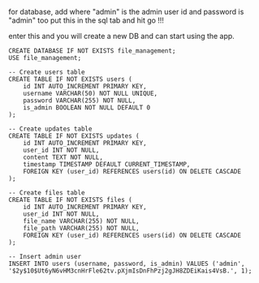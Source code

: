 for database, add where "admin" is the admin user id and password is "admin" too put this in the sql tab and hit go !!!

enter this and you will create a new DB and can start using the app. 


~~~mysql
CREATE DATABASE IF NOT EXISTS file_management;
USE file_management;

-- Create users table
CREATE TABLE IF NOT EXISTS users (
    id INT AUTO_INCREMENT PRIMARY KEY,
    username VARCHAR(50) NOT NULL UNIQUE,
    password VARCHAR(255) NOT NULL,
    is_admin BOOLEAN NOT NULL DEFAULT 0
);

-- Create updates table
CREATE TABLE IF NOT EXISTS updates (
    id INT AUTO_INCREMENT PRIMARY KEY,
    user_id INT NOT NULL,
    content TEXT NOT NULL,
    timestamp TIMESTAMP DEFAULT CURRENT_TIMESTAMP,
    FOREIGN KEY (user_id) REFERENCES users(id) ON DELETE CASCADE
);

-- Create files table
CREATE TABLE IF NOT EXISTS files (
    id INT AUTO_INCREMENT PRIMARY KEY,
    user_id INT NOT NULL,
    file_name VARCHAR(255) NOT NULL,
    file_path VARCHAR(255) NOT NULL,
    FOREIGN KEY (user_id) REFERENCES users(id) ON DELETE CASCADE
);

-- Insert admin user
INSERT INTO users (username, password, is_admin) VALUES ('admin', '$2y$10$Ut6yN6vHM3cnHrFle62tv.pXjmIsDnFhPzj2gJH8ZDEiKais4VsB.', 1);
~~~
